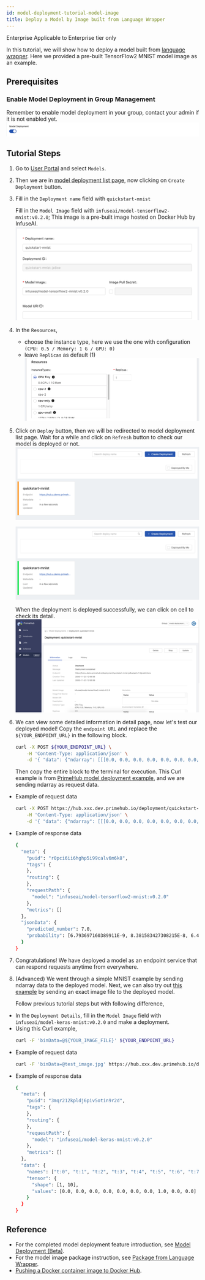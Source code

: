 ```yaml
---
id: model-deployment-tutorial-model-image
title: Deploy a Model by Image built from Language Wrapper
---
```


<div class="ee-only tooltip">Enterprise
  <span class="tooltiptext">Applicable to Enterprise tier only</span>
</div>

In this tutorial, we will show how to deploy a model built from [language wrapper](model-deployment-language-wrapper-intro). Here we provided a pre-built TensorFlow2 MNIST model image as an example.

## Prerequisites

### Enable Model Deployment in Group Management

Remember to enable model deployment in your group, contact your admin if it is not enabled yet.
![](assets/mdeploy_enable.png)

## Tutorial Steps

1. Go to [User Portal](quickstart/login-portal-user) and select `Models`.
2. Then we are in [model deployment list page](model-deployment-feature#list), now clicking on `Create Deployment` button.
3. Fill in the `Deployment name` field with `quickstart-mnist`

   Fill in the `Model Image` field with `infuseai/model-tensorflow2-mnist:v0.2.0`; This image is a pre-built image hosted on Docker Hub by InfuseAI.
   ![](assets/mdeploy_quickstart_deploydetail_2.png)
   
4. In the `Resources`,
    - choose the instance type, here we use the one with configuration `(CPU: 0.5 / Memory: 1 G / GPU: 0)`
    - leave `Replicas` as default (1)
    ![](assets/mdeploy_quickstart_deployresource.png)
5. Click on `Deploy` button, then we will be redirected to model deployment list page. Wait for a while and click on `Refresh` button to check our model is deployed or not.
    ![](assets/mdeploy_quickstart_deploying.png)

    ![](assets/mdeploy_quickstart_deployed.png)

    When the deployment is deployed successfully, we can click on cell to check its detail.
    ![](assets/mdeploy_quickstart_detailpage_2.png)

6. We can view some detailed information in detail page, now let's test our deployed model! Copy the `endpoint URL` and replace the `${YOUR_ENDPOINT_URL}` in the following block.
    ```bash
    curl -X POST ${YOUR_ENDPOINT_URL} \
        -H 'Content-Type: application/json' \
        -d '{ "data": {"ndarray": [[[0.0, 0.0, 0.0, 0.0, 0.0, 0.0, 0.0, 0.0, 0.0, 0.0, 0.0, 0.0, 0.0, 0.0, 0.0, 0.0, 0.0, 0.0, 0.0, 0.0, 0.0, 0.0, 0.0, 0.0, 0.0, 0.0, 0.0, 0.0], [0.0, 0.0, 0.0, 0.0, 0.0, 0.0, 0.0, 0.0, 0.0, 0.0, 0.0, 0.0, 0.0, 0.0, 0.0, 0.0, 0.0, 0.0, 0.0, 0.0, 0.0, 0.0, 0.0, 0.0, 0.0, 0.0, 0.0, 0.0], [0.0, 0.0, 0.0, 0.0, 0.0, 0.0, 0.0, 0.0, 0.0, 0.0, 0.0, 0.0, 0.0, 0.0, 0.0, 0.0, 0.0, 0.0, 0.0, 0.0, 0.0, 0.0, 0.0, 0.0, 0.0, 0.0, 0.0, 0.0], [0.0, 0.0, 0.0, 0.0, 0.0, 0.0, 0.0, 0.0, 0.0, 0.0, 0.0, 0.0, 0.0, 0.0, 0.0, 0.0, 0.0, 0.0, 0.0, 0.0, 0.0, 0.0, 0.0, 0.0, 0.0, 0.0, 0.0, 0.0], [0.0, 0.0, 0.0, 0.0, 0.0, 0.0, 0.0, 0.0, 0.0, 0.0, 0.0, 0.0, 0.0, 0.0, 0.0, 0.0, 0.0, 0.0, 0.0, 0.0, 0.0, 0.0, 0.0, 0.0, 0.0, 0.0, 0.0, 0.0], [0.0, 0.0, 0.0, 0.0, 0.0, 0.0, 0.0, 0.0, 0.0, 0.0, 0.0, 0.0, 0.0, 0.0, 0.0, 0.0, 0.0, 0.0, 0.0, 0.0, 0.0, 0.0, 0.0, 0.0, 0.0, 0.0, 0.0, 0.0], [0.0, 0.0, 0.0, 0.0, 0.0, 0.0, 0.0, 0.0, 0.0, 0.0, 0.0, 0.0, 0.0, 0.0, 0.0, 0.0, 0.0, 0.0, 0.0, 0.0, 0.0, 0.0, 0.0, 0.0, 0.0, 0.0, 0.0, 0.0], [0.0, 0.0, 0.0, 0.0, 0.0, 0.0, 0.32941176470588235, 0.7254901960784313, 0.6235294117647059, 0.592156862745098, 0.23529411764705882, 0.1411764705882353, 0.0, 0.0, 0.0, 0.0, 0.0, 0.0, 0.0, 0.0, 0.0, 0.0, 0.0, 0.0, 0.0, 0.0, 0.0, 0.0], [0.0, 0.0, 0.0, 0.0, 0.0, 0.0, 0.8705882352941177, 0.996078431372549, 0.996078431372549, 0.996078431372549, 0.996078431372549, 0.9450980392156862, 0.7764705882352941, 0.7764705882352941, 0.7764705882352941, 0.7764705882352941, 0.7764705882352941, 0.7764705882352941, 0.7764705882352941, 0.7764705882352941, 0.6666666666666666, 0.20392156862745098, 0.0, 0.0, 0.0, 0.0, 0.0, 0.0], [0.0, 0.0, 0.0, 0.0, 0.0, 0.0, 0.2627450980392157, 0.4470588235294118, 0.2823529411764706, 0.4470588235294118, 0.6392156862745098, 0.8901960784313725, 0.996078431372549, 0.8823529411764706, 0.996078431372549, 0.996078431372549, 0.996078431372549, 0.9803921568627451, 0.8980392156862745, 0.996078431372549, 0.996078431372549, 0.5490196078431373, 0.0, 0.0, 0.0, 0.0, 0.0, 0.0], [0.0, 0.0, 0.0, 0.0, 0.0, 0.0, 0.0, 0.0, 0.0, 0.0, 0.0, 0.06666666666666667, 0.25882352941176473, 0.054901960784313725, 0.2627450980392157, 0.2627450980392157, 0.2627450980392157, 0.23137254901960785, 0.08235294117647059, 0.9254901960784314, 0.996078431372549, 0.41568627450980394, 0.0, 0.0, 0.0, 0.0, 0.0, 0.0], [0.0, 0.0, 0.0, 0.0, 0.0, 0.0, 0.0, 0.0, 0.0, 0.0, 0.0, 0.0, 0.0, 0.0, 0.0, 0.0, 0.0, 0.0, 0.3254901960784314, 0.9921568627450981, 0.8196078431372549, 0.07058823529411765, 0.0, 0.0, 0.0, 0.0, 0.0, 0.0], [0.0, 0.0, 0.0, 0.0, 0.0, 0.0, 0.0, 0.0, 0.0, 0.0, 0.0, 0.0, 0.0, 0.0, 0.0, 0.0, 0.0, 0.08627450980392157, 0.9137254901960784, 1.0, 0.3254901960784314, 0.0, 0.0, 0.0, 0.0, 0.0, 0.0, 0.0], [0.0, 0.0, 0.0, 0.0, 0.0, 0.0, 0.0, 0.0, 0.0, 0.0, 0.0, 0.0, 0.0, 0.0, 0.0, 0.0, 0.0, 0.5058823529411764, 0.996078431372549, 0.9333333333333333, 0.17254901960784313, 0.0, 0.0, 0.0, 0.0, 0.0, 0.0, 0.0], [0.0, 0.0, 0.0, 0.0, 0.0, 0.0, 0.0, 0.0, 0.0, 0.0, 0.0, 0.0, 0.0, 0.0, 0.0, 0.0, 0.23137254901960785, 0.9764705882352941, 0.996078431372549, 0.24313725490196078, 0.0, 0.0, 0.0, 0.0, 0.0, 0.0, 0.0, 0.0], [0.0, 0.0, 0.0, 0.0, 0.0, 0.0, 0.0, 0.0, 0.0, 0.0, 0.0, 0.0, 0.0, 0.0, 0.0, 0.0, 0.5215686274509804, 0.996078431372549, 0.7333333333333333, 0.0196078431372549, 0.0, 0.0, 0.0, 0.0, 0.0, 0.0, 0.0, 0.0], [0.0, 0.0, 0.0, 0.0, 0.0, 0.0, 0.0, 0.0, 0.0, 0.0, 0.0, 0.0, 0.0, 0.0, 0.0, 0.03529411764705882, 0.803921568627451, 0.9725490196078431, 0.22745098039215686, 0.0, 0.0, 0.0, 0.0, 0.0, 0.0, 0.0, 0.0, 0.0], [0.0, 0.0, 0.0, 0.0, 0.0, 0.0, 0.0, 0.0, 0.0, 0.0, 0.0, 0.0, 0.0, 0.0, 0.0, 0.49411764705882355, 0.996078431372549, 0.7137254901960784, 0.0, 0.0, 0.0, 0.0, 0.0, 0.0, 0.0, 0.0, 0.0, 0.0], [0.0, 0.0, 0.0, 0.0, 0.0, 0.0, 0.0, 0.0, 0.0, 0.0, 0.0, 0.0, 0.0, 0.0, 0.29411764705882354, 0.984313725490196, 0.9411764705882353, 0.2235294117647059, 0.0, 0.0, 0.0, 0.0, 0.0, 0.0, 0.0, 0.0, 0.0, 0.0], [0.0, 0.0, 0.0, 0.0, 0.0, 0.0, 0.0, 0.0, 0.0, 0.0, 0.0, 0.0, 0.0, 0.07450980392156863, 0.8666666666666667, 0.996078431372549, 0.6509803921568628, 0.0, 0.0, 0.0, 0.0, 0.0, 0.0, 0.0, 0.0, 0.0, 0.0, 0.0], [0.0, 0.0, 0.0, 0.0, 0.0, 0.0, 0.0, 0.0, 0.0, 0.0, 0.0, 0.0, 0.011764705882352941, 0.796078431372549, 0.996078431372549, 0.8588235294117647, 0.13725490196078433, 0.0, 0.0, 0.0, 0.0, 0.0, 0.0, 0.0, 0.0, 0.0, 0.0, 0.0], [0.0, 0.0, 0.0, 0.0, 0.0, 0.0, 0.0, 0.0, 0.0, 0.0, 0.0, 0.0, 0.14901960784313725, 0.996078431372549, 0.996078431372549, 0.30196078431372547, 0.0, 0.0, 0.0, 0.0, 0.0, 0.0, 0.0, 0.0, 0.0, 0.0, 0.0, 0.0], [0.0, 0.0, 0.0, 0.0, 0.0, 0.0, 0.0, 0.0, 0.0, 0.0, 0.0, 0.12156862745098039, 0.8784313725490196, 0.996078431372549, 0.45098039215686275, 0.00392156862745098, 0.0, 0.0, 0.0, 0.0, 0.0, 0.0, 0.0, 0.0, 0.0, 0.0, 0.0, 0.0], [0.0, 0.0, 0.0, 0.0, 0.0, 0.0, 0.0, 0.0, 0.0, 0.0, 0.0, 0.5215686274509804, 0.996078431372549, 0.996078431372549, 0.20392156862745098, 0.0, 0.0, 0.0, 0.0, 0.0, 0.0, 0.0, 0.0, 0.0, 0.0, 0.0, 0.0, 0.0], [0.0, 0.0, 0.0, 0.0, 0.0, 0.0, 0.0, 0.0, 0.0, 0.0, 0.23921568627450981, 0.9490196078431372, 0.996078431372549, 0.996078431372549, 0.20392156862745098, 0.0, 0.0, 0.0, 0.0, 0.0, 0.0, 0.0, 0.0, 0.0, 0.0, 0.0, 0.0, 0.0], [0.0, 0.0, 0.0, 0.0, 0.0, 0.0, 0.0, 0.0, 0.0, 0.0, 0.4745098039215686, 0.996078431372549, 0.996078431372549, 0.8588235294117647, 0.1568627450980392, 0.0, 0.0, 0.0, 0.0, 0.0, 0.0, 0.0, 0.0, 0.0, 0.0, 0.0, 0.0, 0.0], [0.0, 0.0, 0.0, 0.0, 0.0, 0.0, 0.0, 0.0, 0.0, 0.0, 0.4745098039215686, 0.996078431372549, 0.8117647058823529, 0.07058823529411765, 0.0, 0.0, 0.0, 0.0, 0.0, 0.0, 0.0, 0.0, 0.0, 0.0, 0.0, 0.0, 0.0, 0.0], [0.0, 0.0, 0.0, 0.0, 0.0, 0.0, 0.0, 0.0, 0.0, 0.0, 0.0, 0.0, 0.0, 0.0, 0.0, 0.0, 0.0, 0.0, 0.0, 0.0, 0.0, 0.0, 0.0, 0.0, 0.0, 0.0, 0.0, 0.0]]] } }'
    ```
    Then copy the entire block to the terminal for execution. This Curl example is from [PrimeHub model deployment example](https://github.com/InfuseAI/model-deployment-examples/tree/master/tensorflow2_mnist), and we are sending ndarray as request data.

  - Example of request data
      ```bash
      curl -X POST https://hub.xxx.dev.primehub.io/deployment/quickstart-mnist-xxx/api/v1.0/predictions \
          -H 'Content-Type: application/json' \
          -d '{ "data": {"ndarray": [[[0.0, 0.0, 0.0, 0.0, 0.0, 0.0, 0.0, 0.0, 0.0, 0.0, 0.0, 0.0, 0.0, 0.0, 0.0, 0.0, 0.0, 0.0, 0.0, 0.0, 0.0, 0.0, 0.0, 0.0, 0.0, 0.0, 0.0, 0.0], [0.0, 0.0, 0.0, 0.0, 0.0, 0.0, 0.0, 0.0, 0.0, 0.0, 0.0, 0.0, 0.0, 0.0, 0.0, 0.0, 0.0, 0.0, 0.0, 0.0, 0.0, 0.0, 0.0, 0.0, 0.0, 0.0, 0.0, 0.0], [0.0, 0.0, 0.0, 0.0, 0.0, 0.0, 0.0, 0.0, 0.0, 0.0, 0.0, 0.0, 0.0, 0.0, 0.0, 0.0, 0.0, 0.0, 0.0, 0.0, 0.0, 0.0, 0.0, 0.0, 0.0, 0.0, 0.0, 0.0], [0.0, 0.0, 0.0, 0.0, 0.0, 0.0, 0.0, 0.0, 0.0, 0.0, 0.0, 0.0, 0.0, 0.0, 0.0, 0.0, 0.0, 0.0, 0.0, 0.0, 0.0, 0.0, 0.0, 0.0, 0.0, 0.0, 0.0, 0.0], [0.0, 0.0, 0.0, 0.0, 0.0, 0.0, 0.0, 0.0, 0.0, 0.0, 0.0, 0.0, 0.0, 0.0, 0.0, 0.0, 0.0, 0.0, 0.0, 0.0, 0.0, 0.0, 0.0, 0.0, 0.0, 0.0, 0.0, 0.0], [0.0, 0.0, 0.0, 0.0, 0.0, 0.0, 0.0, 0.0, 0.0, 0.0, 0.0, 0.0, 0.0, 0.0, 0.0, 0.0, 0.0, 0.0, 0.0, 0.0, 0.0, 0.0, 0.0, 0.0, 0.0, 0.0, 0.0, 0.0], [0.0, 0.0, 0.0, 0.0, 0.0, 0.0, 0.0, 0.0, 0.0, 0.0, 0.0, 0.0, 0.0, 0.0, 0.0, 0.0, 0.0, 0.0, 0.0, 0.0, 0.0, 0.0, 0.0, 0.0, 0.0, 0.0, 0.0, 0.0], [0.0, 0.0, 0.0, 0.0, 0.0, 0.0, 0.32941176470588235, 0.7254901960784313, 0.6235294117647059, 0.592156862745098, 0.23529411764705882, 0.1411764705882353, 0.0, 0.0, 0.0, 0.0, 0.0, 0.0, 0.0, 0.0, 0.0, 0.0, 0.0, 0.0, 0.0, 0.0, 0.0, 0.0], [0.0, 0.0, 0.0, 0.0, 0.0, 0.0, 0.8705882352941177, 0.996078431372549, 0.996078431372549, 0.996078431372549, 0.996078431372549, 0.9450980392156862, 0.7764705882352941, 0.7764705882352941, 0.7764705882352941, 0.7764705882352941, 0.7764705882352941, 0.7764705882352941, 0.7764705882352941, 0.7764705882352941, 0.6666666666666666, 0.20392156862745098, 0.0, 0.0, 0.0, 0.0, 0.0, 0.0], [0.0, 0.0, 0.0, 0.0, 0.0, 0.0, 0.2627450980392157, 0.4470588235294118, 0.2823529411764706, 0.4470588235294118, 0.6392156862745098, 0.8901960784313725, 0.996078431372549, 0.8823529411764706, 0.996078431372549, 0.996078431372549, 0.996078431372549, 0.9803921568627451, 0.8980392156862745, 0.996078431372549, 0.996078431372549, 0.5490196078431373, 0.0, 0.0, 0.0, 0.0, 0.0, 0.0], [0.0, 0.0, 0.0, 0.0, 0.0, 0.0, 0.0, 0.0, 0.0, 0.0, 0.0, 0.06666666666666667, 0.25882352941176473, 0.054901960784313725, 0.2627450980392157, 0.2627450980392157, 0.2627450980392157, 0.23137254901960785, 0.08235294117647059, 0.9254901960784314, 0.996078431372549, 0.41568627450980394, 0.0, 0.0, 0.0, 0.0, 0.0, 0.0], [0.0, 0.0, 0.0, 0.0, 0.0, 0.0, 0.0, 0.0, 0.0, 0.0, 0.0, 0.0, 0.0, 0.0, 0.0, 0.0, 0.0, 0.0, 0.3254901960784314, 0.9921568627450981, 0.8196078431372549, 0.07058823529411765, 0.0, 0.0, 0.0, 0.0, 0.0, 0.0], [0.0, 0.0, 0.0, 0.0, 0.0, 0.0, 0.0, 0.0, 0.0, 0.0, 0.0, 0.0, 0.0, 0.0, 0.0, 0.0, 0.0, 0.08627450980392157, 0.9137254901960784, 1.0, 0.3254901960784314, 0.0, 0.0, 0.0, 0.0, 0.0, 0.0, 0.0], [0.0, 0.0, 0.0, 0.0, 0.0, 0.0, 0.0, 0.0, 0.0, 0.0, 0.0, 0.0, 0.0, 0.0, 0.0, 0.0, 0.0, 0.5058823529411764, 0.996078431372549, 0.9333333333333333, 0.17254901960784313, 0.0, 0.0, 0.0, 0.0, 0.0, 0.0, 0.0], [0.0, 0.0, 0.0, 0.0, 0.0, 0.0, 0.0, 0.0, 0.0, 0.0, 0.0, 0.0, 0.0, 0.0, 0.0, 0.0, 0.23137254901960785, 0.9764705882352941, 0.996078431372549, 0.24313725490196078, 0.0, 0.0, 0.0, 0.0, 0.0, 0.0, 0.0, 0.0], [0.0, 0.0, 0.0, 0.0, 0.0, 0.0, 0.0, 0.0, 0.0, 0.0, 0.0, 0.0, 0.0, 0.0, 0.0, 0.0, 0.5215686274509804, 0.996078431372549, 0.7333333333333333, 0.0196078431372549, 0.0, 0.0, 0.0, 0.0, 0.0, 0.0, 0.0, 0.0], [0.0, 0.0, 0.0, 0.0, 0.0, 0.0, 0.0, 0.0, 0.0, 0.0, 0.0, 0.0, 0.0, 0.0, 0.0, 0.03529411764705882, 0.803921568627451, 0.9725490196078431, 0.22745098039215686, 0.0, 0.0, 0.0, 0.0, 0.0, 0.0, 0.0, 0.0, 0.0], [0.0, 0.0, 0.0, 0.0, 0.0, 0.0, 0.0, 0.0, 0.0, 0.0, 0.0, 0.0, 0.0, 0.0, 0.0, 0.49411764705882355, 0.996078431372549, 0.7137254901960784, 0.0, 0.0, 0.0, 0.0, 0.0, 0.0, 0.0, 0.0, 0.0, 0.0], [0.0, 0.0, 0.0, 0.0, 0.0, 0.0, 0.0, 0.0, 0.0, 0.0, 0.0, 0.0, 0.0, 0.0, 0.29411764705882354, 0.984313725490196, 0.9411764705882353, 0.2235294117647059, 0.0, 0.0, 0.0, 0.0, 0.0, 0.0, 0.0, 0.0, 0.0, 0.0], [0.0, 0.0, 0.0, 0.0, 0.0, 0.0, 0.0, 0.0, 0.0, 0.0, 0.0, 0.0, 0.0, 0.07450980392156863, 0.8666666666666667, 0.996078431372549, 0.6509803921568628, 0.0, 0.0, 0.0, 0.0, 0.0, 0.0, 0.0, 0.0, 0.0, 0.0, 0.0], [0.0, 0.0, 0.0, 0.0, 0.0, 0.0, 0.0, 0.0, 0.0, 0.0, 0.0, 0.0, 0.011764705882352941, 0.796078431372549, 0.996078431372549, 0.8588235294117647, 0.13725490196078433, 0.0, 0.0, 0.0, 0.0, 0.0, 0.0, 0.0, 0.0, 0.0, 0.0, 0.0], [0.0, 0.0, 0.0, 0.0, 0.0, 0.0, 0.0, 0.0, 0.0, 0.0, 0.0, 0.0, 0.14901960784313725, 0.996078431372549, 0.996078431372549, 0.30196078431372547, 0.0, 0.0, 0.0, 0.0, 0.0, 0.0, 0.0, 0.0, 0.0, 0.0, 0.0, 0.0], [0.0, 0.0, 0.0, 0.0, 0.0, 0.0, 0.0, 0.0, 0.0, 0.0, 0.0, 0.12156862745098039, 0.8784313725490196, 0.996078431372549, 0.45098039215686275, 0.00392156862745098, 0.0, 0.0, 0.0, 0.0, 0.0, 0.0, 0.0, 0.0, 0.0, 0.0, 0.0, 0.0], [0.0, 0.0, 0.0, 0.0, 0.0, 0.0, 0.0, 0.0, 0.0, 0.0, 0.0, 0.5215686274509804, 0.996078431372549, 0.996078431372549, 0.20392156862745098, 0.0, 0.0, 0.0, 0.0, 0.0, 0.0, 0.0, 0.0, 0.0, 0.0, 0.0, 0.0, 0.0], [0.0, 0.0, 0.0, 0.0, 0.0, 0.0, 0.0, 0.0, 0.0, 0.0, 0.23921568627450981, 0.9490196078431372, 0.996078431372549, 0.996078431372549, 0.20392156862745098, 0.0, 0.0, 0.0, 0.0, 0.0, 0.0, 0.0, 0.0, 0.0, 0.0, 0.0, 0.0, 0.0], [0.0, 0.0, 0.0, 0.0, 0.0, 0.0, 0.0, 0.0, 0.0, 0.0, 0.4745098039215686, 0.996078431372549, 0.996078431372549, 0.8588235294117647, 0.1568627450980392, 0.0, 0.0, 0.0, 0.0, 0.0, 0.0, 0.0, 0.0, 0.0, 0.0, 0.0, 0.0, 0.0], [0.0, 0.0, 0.0, 0.0, 0.0, 0.0, 0.0, 0.0, 0.0, 0.0, 0.4745098039215686, 0.996078431372549, 0.8117647058823529, 0.07058823529411765, 0.0, 0.0, 0.0, 0.0, 0.0, 0.0, 0.0, 0.0, 0.0, 0.0, 0.0, 0.0, 0.0, 0.0], [0.0, 0.0, 0.0, 0.0, 0.0, 0.0, 0.0, 0.0, 0.0, 0.0, 0.0, 0.0, 0.0, 0.0, 0.0, 0.0, 0.0, 0.0, 0.0, 0.0, 0.0, 0.0, 0.0, 0.0, 0.0, 0.0, 0.0, 0.0]]] } }'
      ```
  - Example of response data
      ```bash
      {
        "meta": {
          "puid": "r0pci6ii6hghp5i99calv6m6k8",
          "tags": {
          },
          "routing": {
          },
          "requestPath": {
            "model": "infuseai/model-tensorflow2-mnist:v0.2.0"
          },
          "metrics": []
        },
        "jsonData": {
          "predicted_number": 7.0,
          "probability": [6.793697160389911E-9, 8.381583427308215E-8, 6.476137969002593E-6, 4.365770655567758E-5, 6.29209184754842E-12, 6.792651419118556E-8, 4.1538774915410304E-13, 0.9999480247497559, 3.2491691115410504E-8, 1.8053127632811083E-6]
        }
      }
      ```
7. Congratulations! We have deployed a model as an endpoint service that can respond requests anytime from everywhere.
8. (Advanced) We went through a simple MNIST example by sending ndarray data to the deployed model. Next, we can also try out [this example](https://github.com/InfuseAI/model-deployment-examples/tree/master/keras_mnist) by sending an exact image file to the deployed model.

    Follow previous tutorial steps but with following difference,

  - In the `Deployment Details`, fill in the `Model Image` field with `infuseai/model-keras-mnist:v0.2.0` and make a deployment.
  - Using this Curl example,
      ```bash
      curl -F 'binData=@${YOUR_IMAGE_FILE}' ${YOUR_ENDPOINT_URL}
      ```
  - Example of request data
      ```bash
      curl -F 'binData=@test_image.jpg' https://hub.xxx.dev.primehub.io/deployment/quickstart-mnist-xxx/api/v1.0/predictions
      ```
  - Example of response data
      ```bash
      {
        "meta": {
          "puid": "3mqr212kpldj6piv5otin9r2d",
          "tags": {
          },
          "routing": {
          },
          "requestPath": {
            "model": "infuseai/model-keras-mnist:v0.2.0"
          },
          "metrics": []
        },
        "data": {
          "names": ["t:0", "t:1", "t:2", "t:3", "t:4", "t:5", "t:6", "t:7", "t:8", "t:9"],
          "tensor": {
            "shape": [1, 10],
            "values": [0.0, 0.0, 0.0, 0.0, 0.0, 0.0, 0.0, 1.0, 0.0, 0.0]
          }
        }
      }
      ```

## Reference

- For the completed model deployment feature introduction, see [Model Deployment (Beta)](model-deployment-feature).
- For the model image package instruction, see [Package from Language Wrapper](model-deployment-language-wrapper-intro).
- [Pushing a Docker container image to Docker Hub](https://docs.docker.com/docker-hub/repos/).

